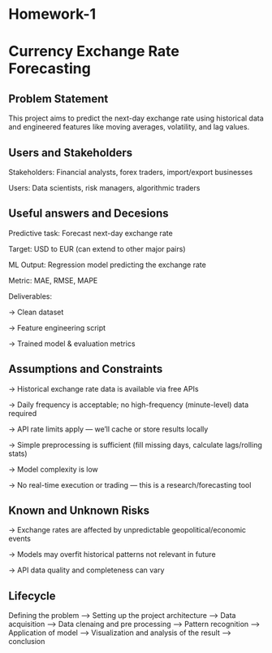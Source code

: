 # Homework-1

# Currency Exchange Rate Forecasting


## Problem Statement

This project aims to predict the next-day exchange rate using historical data and engineered features like moving averages, volatility, and lag values.

## Users and Stakeholders

Stakeholders: Financial analysts, forex traders, import/export businesses

Users: Data scientists, risk managers, algorithmic traders

## Useful answers and Decesions

Predictive task: Forecast next-day exchange rate

Target: USD to EUR (can extend to other major pairs)

ML Output: Regression model predicting the exchange rate

Metric: MAE, RMSE, MAPE

Deliverables:

-> Clean dataset

-> Feature engineering script

-> Trained model & evaluation metrics

## Assumptions and Constraints

-> Historical exchange rate data is available via free APIs 

-> Daily frequency is acceptable; no high-frequency (minute-level) data required

-> API rate limits apply — we’ll cache or store results locally

-> Simple preprocessing is sufficient (fill missing days, calculate lags/rolling stats)

-> Model complexity is low 

-> No real-time execution or trading — this is a research/forecasting tool

## Known and Unknown Risks

-> Exchange rates are affected by unpredictable geopolitical/economic events

-> Models may overfit historical patterns not relevant in future

-> API data quality and completeness can vary 

## Lifecycle

Defining the problem --> Setting up the project architecture --> Data acquisition --> Data clenaing and pre processing --> Pattern recognition --> Application of model --> Visualization and analysis of the result --> conclusion